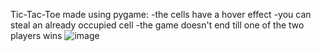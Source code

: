 Tic-Tac-Toe made using pygame:
-the cells have a hover effect 
-you can steal an already occupied cell 
-the game doesn't end till one of the two players wins
![image](https://github.com/user-attachments/assets/03e934d9-26ad-4611-975c-47232fffe150)

